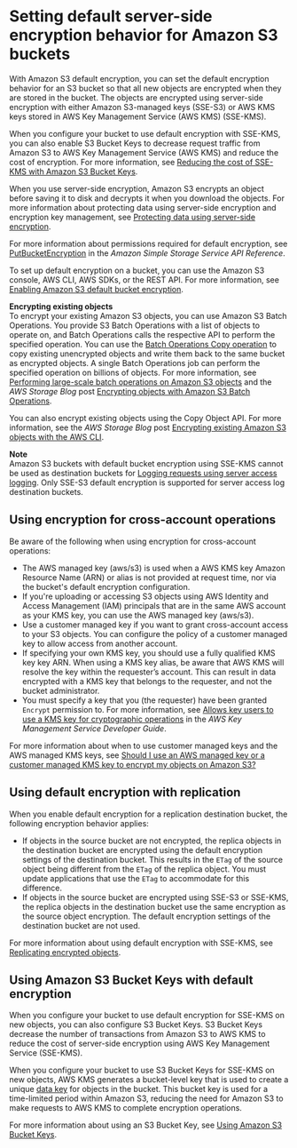 # Setting default server\-side encryption behavior for Amazon S3 buckets<a name="bucket-encryption"></a>

With Amazon S3 default encryption, you can set the default encryption behavior for an S3 bucket so that all new objects are encrypted when they are stored in the bucket\. The objects are encrypted using server\-side encryption with either Amazon S3\-managed keys \(SSE\-S3\) or AWS KMS keys stored in AWS Key Management Service \(AWS KMS\) \(SSE\-KMS\)\. 

When you configure your bucket to use default encryption with SSE\-KMS, you can also enable S3 Bucket Keys to decrease request traffic from Amazon S3 to AWS Key Management Service \(AWS KMS\) and reduce the cost of encryption\. For more information, see [Reducing the cost of SSE\-KMS with Amazon S3 Bucket Keys](bucket-key.md)\.

When you use server\-side encryption, Amazon S3 encrypts an object before saving it to disk and decrypts it when you download the objects\. For more information about protecting data using server\-side encryption and encryption key management, see [Protecting data using server\-side encryption](serv-side-encryption.md)\.

For more information about permissions required for default encryption, see [PutBucketEncryption](https://docs.aws.amazon.com/AmazonS3/latest/API/API_PutBucketEncryption.html) in the *Amazon Simple Storage Service API Reference*\.

To set up default encryption on a bucket, you can use the Amazon S3 console, AWS CLI, AWS SDKs, or the REST API\. For more information, see [Enabling Amazon S3 default bucket encryption](default-bucket-encryption.md)\.

**Encrypting existing objects**  
To encrypt your existing Amazon S3 objects, you can use Amazon S3 Batch Operations\. You provide S3 Batch Operations with a list of objects to operate on, and Batch Operations calls the respective API to perform the specified operation\. You can use the [Batch Operations Copy operation](https://docs.aws.amazon.com/AmazonS3/latest/userguide/batch-ops-copy-object.html) to copy existing unencrypted objects and write them back to the same bucket as encrypted objects\. A single Batch Operations job can perform the specified operation on billions of objects\. For more information, see [Performing large\-scale batch operations on Amazon S3 objects](batch-ops.md) and the *AWS Storage Blog* post [Encrypting objects with Amazon S3 Batch Operations](http://aws.amazon.com/blogs/storage/encrypting-objects-with-amazon-s3-batch-operations/)\.

You can also encrypt existing objects using the Copy Object API\. For more information, see the *AWS Storage Blog* post [Encrypting existing Amazon S3 objects with the AWS CLI](http://aws.amazon.com/blogs/storage/encrypting-existing-amazon-s3-objects-with-the-aws-cli/)\.

**Note**  
Amazon S3 buckets with default bucket encryption using SSE\-KMS cannot be used as destination buckets for [Logging requests using server access logging](ServerLogs.md)\. Only SSE\-S3 default encryption is supported for server access log destination buckets\.

## Using encryption for cross\-account operations<a name="bucket-encryption-update-bucket-policy"></a>

Be aware of the following when using encryption for cross\-account operations:
+ The AWS managed key \(aws/s3\) is used when a AWS KMS key Amazon Resource Name \(ARN\) or alias is not provided at request time, nor via the bucket's default encryption configuration\.
+ If you're uploading or accessing S3 objects using AWS Identity and Access Management \(IAM\) principals that are in the same AWS account as your KMS key, you can use the AWS managed key \(aws/s3\)\. 
+ Use a customer managed key if you want to grant cross\-account access to your S3 objects\. You can configure the policy of a customer managed key to allow access from another account\.
+ If specifying your own KMS key, you should use a fully qualified KMS key key ARN\. When using a KMS key alias, be aware that AWS KMS will resolve the key within the requester’s account\. This can result in data encrypted with a KMS key that belongs to the requester, and not the bucket administrator\.
+ You must specify a key that you \(the requester\) have been granted `Encrypt` permission to\. For more information, see [Allows key users to use a KMS key for cryptographic operations](https://docs.aws.amazon.com/kms/latest/developerguide/key-policies.html#key-policy-users-crypto) in the *AWS Key Management Service Developer Guide*\.

For more information about when to use customer managed keys and the AWS managed KMS keys, see [Should I use an AWS managed key or a customer managed KMS key to encrypt my objects on Amazon S3?](http://aws.amazon.com/premiumsupport/knowledge-center/s3-object-encryption-keys/)

## Using default encryption with replication<a name="bucket-encryption-replication"></a>

When you enable default encryption for a replication destination bucket, the following encryption behavior applies:
+ If objects in the source bucket are not encrypted, the replica objects in the destination bucket are encrypted using the default encryption settings of the destination bucket\. This results in the `ETag` of the source object being different from the `ETag` of the replica object\. You must update applications that use the `ETag` to accommodate for this difference\.
+ If objects in the source bucket are encrypted using SSE\-S3 or SSE\-KMS, the replica objects in the destination bucket use the same encryption as the source object encryption\. The default encryption settings of the destination bucket are not used\.

For more information about using default encryption with SSE\-KMS, see [Replicating encrypted objects](replication-config-for-kms-objects.md)\.

## Using Amazon S3 Bucket Keys with default encryption<a name="bucket-key-default-encryption"></a>

When you configure your bucket to use default encryption for SSE\-KMS on new objects, you can also configure S3 Bucket Keys\. S3 Bucket Keys decrease the number of transactions from Amazon S3 to AWS KMS to reduce the cost of server\-side encryption using AWS Key Management Service \(SSE\-KMS\)\. 

When you configure your bucket to use S3 Bucket Keys for SSE\-KMS on new objects, AWS KMS generates a bucket\-level key that is used to create a unique [data key](https://docs.aws.amazon.com/kms/latest/developerguide/concepts.html#data-keys) for objects in the bucket\. This bucket key is used for a time\-limited period within Amazon S3, reducing the need for Amazon S3 to make requests to AWS KMS to complete encryption operations\. 

For more information about using an S3 Bucket Key, see [Using Amazon S3 Bucket Keys](bucket-key.md)\.